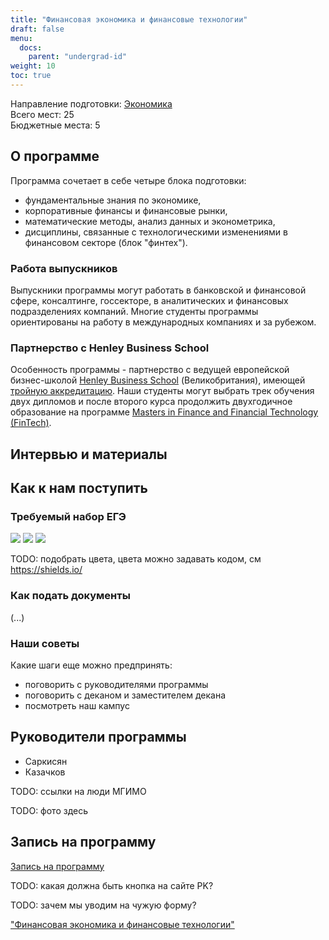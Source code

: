 ```yaml
---
title: "Финансовая экономика и финансовые технологии"
draft: false
menu:
  docs:
    parent: "undergrad-id"
weight: 10
toc: true
---
```


Направление подготовки: [Экономика]()  
Всего мест: 25  
Бюджетные места: 5

<!--

Подробнее о направлениях подготовки - в нашем материале "Чем отличаются экономика, менеджмент и бизнес-информаткиа".

-->

## О программе 

Программа сочетает в себе четыре блока подготовки: 

- фундаментальные знания по экономике,
- корпоративные финансы и финансовые рынки, 
- математические методы, анализ данных и эконометрика, 
- дисциплины, связанные с технологическими изменениями в финансовом секторе (блок "финтех").

### Работа выпускников 

Выпускники программы могут работать в банковской и финансовой сфере, консалтинге, госсекторе, 
в аналитических и финансовых подразделениях компаний. Многие студенты программы 
ориентированы на работу в международных компаниях и за рубежом. 

### Партнерство с Henley Business School

Особенность программы - партнерство с ведущей европейской бизнес-школой 
[Henley Business School](https://www.henley.ac.uk/) (Великобритания),
имеющей [тройную аккредитацию](https://www.henley.ac.uk/why/accreditations).
Наши студенты могут выбрать трек обучения двух дипломов 
и после второго курса продолжить двухгодичное образование на программе
[Masters in Finance and Financial Technology (FinTech)][henley].

[henley]: https://www.icmacentre.ac.uk/study/masters/msc-finance-and-financial-technology-fintech

## Интервью и материалы

## Как к нам поступить 

### Требуемый набор ЕГЭ 

![][math] ![][rus] ![][ino]

[math]: https://img.shields.io/badge/Математика-brightgreen
[rus]: https://img.shields.io/badge/Русский-blue
[ino]: https://img.shields.io/badge/Иностранный_язык-orange

TODO: подобрать цвета, цвета можно задавать кодом, см https://shields.io/

### Как подать документы

(...)

### Наши советы

Какие шаги еще можно предпринять:

- поговорить с руководителями программы
- поговорить с деканом и заместителем декана
- посмотреть наш кампус

## Руководители программы

- Саркисян
- Казачков

TODO: ссылки на люди МГИМО

TODO: фото здесь

## Запись на программу

<a class="btn btn-primary btn-lg px-4 mb-2" href="" role="button">Запись на программу</a>

TODO: какая должна быть кнопка на сайте PK? 

TODO: зачем мы уводим на чужую форму?

["Финансовая экономика и финансовые технологии"](http://pk.odin.mgimo.ru/bakalavriat/efi.html)

<!--
Стоимость обучения: 415 000 руб. в год 
-->
